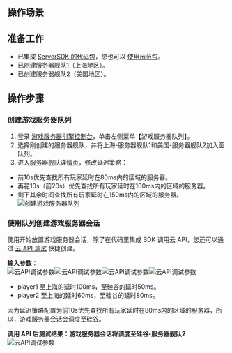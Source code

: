 ## 操作场景


## 准备工作 
- 已集成 [ServerSDK 的代码包](https://cloud.tencent.com/document/product/1165/41030)，您也可以 [使用示范包](https://cloud.tencent.com/document/product/1165/43363)。  
- 已创建服务器舰队1（上海地区）。
- 已创建服务器舰队2（美国地区）。



## 操作步骤
### 创建游戏服务器队列
1. 登录 [游戏服务器引擎控制台](https://console.cloud.tencent.com/gse)，单击左侧菜单【游戏服务器队列】。
2. 选择刚创建的服务器舰队，并将上海-服务器舰队1和美国-服务器舰队2加入至队列。
3. 进入服务器舰队详情页，修改延迟策略： 
 - 前10s优先查找所有玩家延时在80ms内的区域的服务器。  
 - 再花10s（前20s）优先查找所有玩家延时在100ms内的区域的服务器。
 - 剩下其余时间查找所有玩家延时在150ms内的区域的服务器。 
 ![创建游戏服务器队列](https://main.qcloudimg.com/raw/d03b1f689e50543006c0973990203a18.png)


### 使用队列创建游戏服务器会话

使用开始放置游戏服务器会话，除了在代码里集成 SDK 调用云 API，您还可以通过 [云 API 调试](https://console.cloud.tencent.com/api/explorer?Product=gse) 快捷创建。

**输入参数**：  
![云API调试参数](https://main.qcloudimg.com/raw/fde28a6aec8bd8ad861a83aadb1b04a9.png)![云API调试参数](https://main.qcloudimg.com/raw/8d453076473019e3b63301e5bdb0acfd.png)![云API调试参数](https://main.qcloudimg.com/raw/c7d7749adf40fbc488a3274942e79a88.png)![云API调试参数](https://main.qcloudimg.com/raw/af75eed68b9877cf96601b8d5be21df6.png)


- player1 至上海的延时100ms，至硅谷的延时50ms。
- player2 至上海的延时60ms，至硅谷的延时80ms。

因为延迟策略配置为前10s优先查找所有玩家延时在80ms内的区域的服务器，所以，游戏服务器会话会调度至硅谷。  



**调用 API 后测试结果：游戏服务器会话将调度至硅谷-服务器舰队2**
![云API调试参数](https://main.qcloudimg.com/raw/172aaf4c74f60386df6ea95df2cc883f.png)




